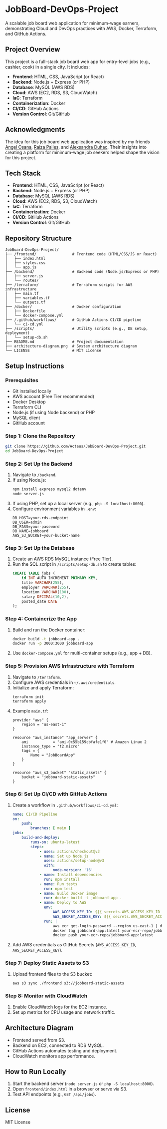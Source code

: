 # JobBoard-DevOps-Project
A scalable job board web application for minimum-wage earners, demonstrating Cloud and DevOps practices with AWS, Docker, Terraform, and GitHub Actions.

## Project Overview
This project is a full-stack job board web app for entry-level jobs (e.g., cashier, cook) in a single city. It includes:
- **Frontend**: HTML, CSS, JavaScript (or React)
- **Backend**: Node.js + Express (or PHP)
- **Database**: MySQL (AWS RDS)
- **Cloud**: AWS (EC2, RDS, S3, CloudWatch)
- **IaC**: Terraform
- **Containerization**: Docker
- **CI/CD**: GitHub Actions
- **Version Control**: Git/GitHub


## Acknowledgments
The idea for this job board web application was inspired by my friends [Angel Osana](https://github.com/AngelOsana), [Raiza Palles](https://github.com/raizapalles), and [Alexsandra Duhac](https://github.com/alexsandraduhac2002-lab). Their insights into creating a platform for minimum-wage job seekers helped shape the vision for this project.

## Tech Stack
- **Frontend**: HTML, CSS, JavaScript (or React)
- **Backend**: Node.js + Express (or PHP)
- **Database**: MySQL (AWS RDS)
- **Cloud**: AWS (EC2, RDS, S3, CloudWatch)
- **IaC**: Terraform
- **Containerization**: Docker
- **CI/CD**: GitHub Actions
- **Version Control**: Git/GitHub

## Repository Structure
```
JobBoard-DevOps-Project/
├── /frontend/                # Frontend code (HTML/CSS/JS or React)
│   ├── index.html
│   ├── styles.css
│   └── app.js
├── /backend/                 # Backend code (Node.js/Express or PHP)
│   ├── server.js
│   └── routes/
├── /terraform/               # Terraform scripts for AWS infrastructure
│   ├── main.tf
│   ├── variables.tf
│   └── outputs.tf
├── /docker/                  # Docker configuration
│   ├── Dockerfile
│   └── docker-compose.yml
├── /.github/workflows/       # GitHub Actions CI/CD pipeline
│   └── ci-cd.yml
├── /scripts/                 # Utility scripts (e.g., DB setup, deployment)
│   └── setup-db.sh
├── README.md                 # Project documentation
├── architecture-diagram.png  # System architecture diagram
└── LICENSE                   # MIT License
```

## Setup Instructions

### Prerequisites
- Git installed locally
- AWS account (Free Tier recommended)
- Docker Desktop
- Terraform CLI
- Node.js (if using Node backend) or PHP
- MySQL client
- GitHub account

### Step 1: Clone the Repository
```bash
git clone https://github.com/Acteus/JobBoard-DevOps-Project.git
cd JobBoard-DevOps-Project
```

### Step 2: Set Up the Backend
1. Navigate to `/backend`.
2. If using Node.js:
   ```bash
   npm install express mysql2 dotenv
   node server.js
   ```
3. If using PHP, set up a local server (e.g., `php -S localhost:8000`).
4. Configure environment variables in `.env`:
   ```
   DB_HOST=your-rds-endpoint
   DB_USER=admin
   DB_PASS=your-password
   DB_NAME=jobboard
   AWS_S3_BUCKET=your-bucket-name
   ```

### Step 3: Set Up the Database
1. Create an AWS RDS MySQL instance (Free Tier).
2. Run the SQL script in `/scripts/setup-db.sh` to create tables:
   ```sql
   CREATE TABLE jobs (
       id INT AUTO_INCREMENT PRIMARY KEY,
       title VARCHAR(255),
       employer VARCHAR(255),
       location VARCHAR(100),
       salary DECIMAL(10,2),
       posted_date DATE
   );
   ```

### Step 4: Containerize the App
1. Build and run the Docker container:
   ```bash
   docker build -t jobboard-app .
   docker run -p 3000:3000 jobboard-app
   ```
2. Use `docker-compose.yml` for multi-container setups (e.g., app + DB).

### Step 5: Provision AWS Infrastructure with Terraform
1. Navigate to `/terraform`.
2. Configure AWS credentials in `~/.aws/credentials`.
3. Initialize and apply Terraform:
   ```bash
   terraform init
   terraform apply
   ```
4. Example `main.tf`:
   ```hcl
   provider "aws" {
       region = "us-east-1"
   }

   resource "aws_instance" "app_server" {
       ami           = "ami-0c55b159cbfafe1f0" # Amazon Linux 2
       instance_type = "t2.micro"
       tags = {
           Name = "JobBoardApp"
       }
   }

   resource "aws_s3_bucket" "static_assets" {
       bucket = "jobboard-static-assets"
   }
   ```

### Step 6: Set Up CI/CD with GitHub Actions
1. Create a workflow in `.github/workflows/ci-cd.yml`:
   ```yaml
   name: CI/CD Pipeline
   on:
       push:
           branches: [ main ]
   jobs:
       build-and-deploy:
           runs-on: ubuntu-latest
           steps:
               - uses: actions/checkout@v3
               - name: Set up Node.js
                 uses: actions/setup-node@v3
                 with:
                     node-version: '16'
               - name: Install dependencies
                 run: npm install
               - name: Run tests
                 run: npm test
               - name: Build Docker image
                 run: docker build -t jobboard-app .
               - name: Deploy to AWS
                 env:
                     AWS_ACCESS_KEY_ID: ${{ secrets.AWS_ACCESS_KEY_ID }}
                     AWS_SECRET_ACCESS_KEY: ${{ secrets.AWS_SECRET_ACCESS_KEY }}
                 run: |
                     aws ecr get-login-password --region us-east-1 | docker login --username AWS --password-stdin your-ecr-repo
                     docker tag jobboard-app:latest your-ecr-repo/jobboard-app:latest
                     docker push your-ecr-repo/jobboard-app:latest
   ```
2. Add AWS credentials as GitHub Secrets (`AWS_ACCESS_KEY_ID`, `AWS_SECRET_ACCESS_KEY`).

### Step 7: Deploy Static Assets to S3
1. Upload frontend files to the S3 bucket:
   ```bash
   aws s3 sync ./frontend s3://jobboard-static-assets
   ```

### Step 8: Monitor with CloudWatch
1. Enable CloudWatch logs for the EC2 instance.
2. Set up metrics for CPU usage and network traffic.

## Architecture Diagram
- Frontend served from S3.
- Backend on EC2, connected to RDS MySQL.
- GitHub Actions automates testing and deployment.
- CloudWatch monitors app performance.

## How to Run Locally
1. Start the backend server (`node server.js` or `php -S localhost:8000`).
2. Open `frontend/index.html` in a browser or serve via S3.
3. Test API endpoints (e.g., `GET /api/jobs`).


## License
MIT License


